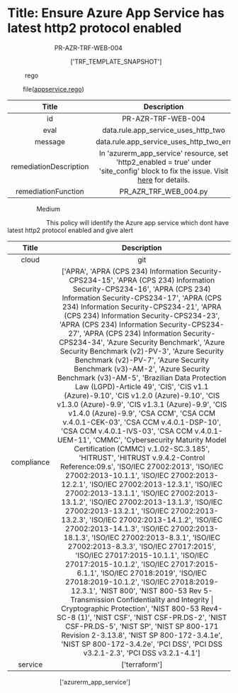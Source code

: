 



# Title: Ensure Azure App Service has latest http2 protocol enabled


***<font color="white">Master Test Id:</font>*** PR-AZR-TRF-WEB-004

***<font color="white">Master Snapshot Id:</font>*** ['TRF_TEMPLATE_SNAPSHOT']

***<font color="white">type:</font>*** rego

***<font color="white">rule:</font>*** file([appservice.rego])  
  
  
  
  

|Title|Description|
| :---: | :---: |
|id|PR-AZR-TRF-WEB-004|
|eval|data.rule.app_service_uses_http_two|
|message|data.rule.app_service_uses_http_two_err|
|remediationDescription|In 'azurerm_app_service' resource, set 'http2_enabled = true' under 'site_config' block to fix the issue. Visit <a href='https://registry.terraform.io/providers/hashicorp/azurerm/latest/docs/resources/app_service#http2_enabled' target='_blank'>here</a> for details.|
|remediationFunction|PR_AZR_TRF_WEB_004.py|


***<font color="white">Severity:</font>*** Medium

***<font color="white">Description:</font>*** This policy will identify the Azure app service which dont have latest http2 protocol enabled and give alert  
  
  

|Title|Description|
| :---: | :---: |
|cloud|git|
|compliance|['APRA', 'APRA (CPS 234) Information Security-CPS234-15', 'APRA (CPS 234) Information Security-CPS234-16', 'APRA (CPS 234) Information Security-CPS234-17', 'APRA (CPS 234) Information Security-CPS234-21', 'APRA (CPS 234) Information Security-CPS234-23', 'APRA (CPS 234) Information Security-CPS234-27', 'APRA (CPS 234) Information Security-CPS234-34', 'Azure Security Benchmark', 'Azure Security Benchmark (v2)-PV-3', 'Azure Security Benchmark (v2)-PV-7', 'Azure Security Benchmark (v3)-AM-2', 'Azure Security Benchmark (v3)-AM-5', 'Brazilian Data Protection Law (LGPD)-Article 49', 'CIS', 'CIS v1.1 (Azure)-9.10', 'CIS v1.2.0 (Azure)-9.10', 'CIS v1.3.0 (Azure)-9.9', 'CIS v1.3.1 (Azure)-9.9', 'CIS v1.4.0 (Azure)-9.9', 'CSA CCM', 'CSA CCM v.4.0.1-CEK-03', 'CSA CCM v.4.0.1-DSP-10', 'CSA CCM v.4.0.1-IVS-03', 'CSA CCM v.4.0.1-UEM-11', 'CMMC', 'Cybersecurity Maturity Model Certification (CMMC) v.1.02-SC.3.185', 'HITRUST', 'HITRUST v.9.4.2-Control Reference:09.s', 'ISO/IEC 27002:2013', 'ISO/IEC 27002:2013-10.1.1', 'ISO/IEC 27002:2013-12.2.1', 'ISO/IEC 27002:2013-12.3.1', 'ISO/IEC 27002:2013-13.1.1', 'ISO/IEC 27002:2013-13.1.2', 'ISO/IEC 27002:2013-13.1.3', 'ISO/IEC 27002:2013-13.2.1', 'ISO/IEC 27002:2013-13.2.3', 'ISO/IEC 27002:2013-14.1.2', 'ISO/IEC 27002:2013-14.1.3', 'ISO/IEC 27002:2013-18.1.3', 'ISO/IEC 27002:2013-8.3.1', 'ISO/IEC 27002:2013-8.3.3', 'ISO/IEC 27017:2015', 'ISO/IEC 27017:2015-10.1.1', 'ISO/IEC 27017:2015-10.1.2', 'ISO/IEC 27017:2015-6.1.1', 'ISO/IEC 27018:2019', 'ISO/IEC 27018:2019-10.1.2', 'ISO/IEC 27018:2019-12.3.1', 'NIST 800', 'NIST 800-53 Rev 5-Transmission Confidentiality and Integrity \| Cryptographic Protection', 'NIST 800-53 Rev4-SC-8 (1)', 'NIST CSF', 'NIST CSF-PR.DS-2', 'NIST CSF-PR.DS-5', 'NIST SP', 'NIST SP 800-171 Revision 2-3.13.8', 'NIST SP 800-172-3.4.1e', 'NIST SP 800-172-3.4.2e', 'PCI DSS', 'PCI DSS v3.2.1-2.3', 'PCI DSS v3.2.1-4.1']|
|service|['terraform']|


***<font color="white">Resource Types:</font>*** ['azurerm_app_service']


[appservice.rego]: https://github.com/prancer-io/prancer-compliance-test/tree/master/azure/terraform/appservice.rego
